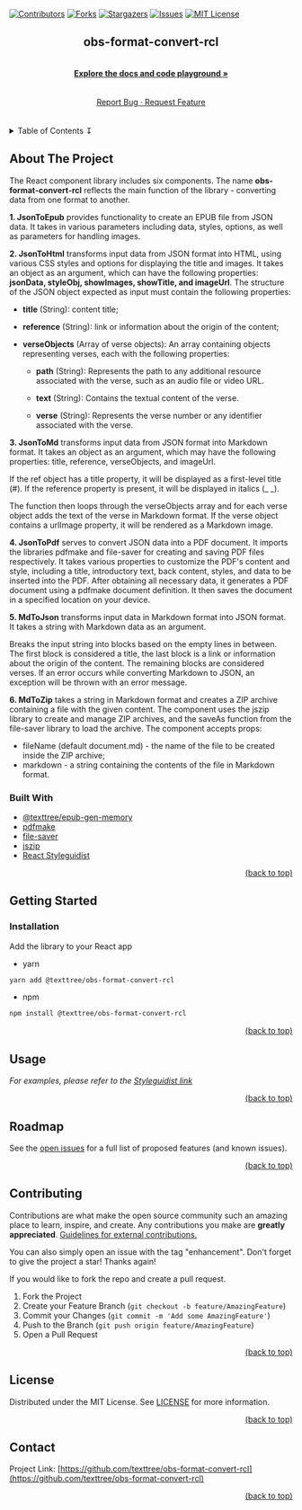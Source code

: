 <div id="top"></div>

[![Contributors](https://img.shields.io/github/contributors/texttree/obs-format-convert-rcl.svg?style=for-the-badge)](https://github.com/texttree/obs-format-convert-rcl/graphs/contributors)
[![Forks](https://img.shields.io/github/forks/texttree/obs-format-convert-rcl.svg?style=for-the-badge)](https://github.com/texttree/obs-format-convert-rcl/network/members)
[![Stargazers](https://img.shields.io/github/stars/texttree/obs-format-convert-rcl.svg?style=for-the-badge)](https://github.com/texttree/obs-format-convert-rcl/stargazers)
[![Issues](https://img.shields.io/github/issues/texttree/obs-format-convert-rcl.svg?style=for-the-badge)](https://github.com/texttree/obs-format-convert-rcl/issues)
[![MIT License](https://img.shields.io/github/license/texttree/obs-format-convert-rcl.svg?style=for-the-badge)](https://github.com/texttree/obs-format-convert-rcl/blob/master/LICENSE)

<h2><div align="center">obs-format-convert-rcl</div></h2>
<br />

<center><strong><a href="https://obs-format-convert-rcl.netlify.app">Explore the docs and code playground »</a></strong></center>
<br />
<br />
<center>
  <a href="https://github.com/texttree/obs-format-convert-rcl/issues">Report Bug · </a>
  <a href="https://github.com/texttree/obs-format-convert-rcl/issues">Request Feature</a>
</center>

<br />
<br />
<details>
  <summary>Table of Contents ↧</summary>
  <ul>
    <li>
      <a href="#about-the-project">About The Project</a>
      <ul>
        <li><a href="#built-with">Built With</a></li>
      </ul>
    </li>
    <li>
      <a href="#getting-started">Getting Started</a>
      <ul>
        <li><a href="#installation">Installation</a></li>
      </ul>
    </li>
    <li><a href="#usage">Usage</a></li>
    <li><a href="#roadmap">Roadmap</a></li>
    <li><a href="#contributing">Contributing</a></li>
    <li><a href="#license">License</a></li>
    <li><a href="#contact">Contact</a></li>
  </ul>
</details>

<!-- ABOUT THE PROJECT -->

## About The Project

The React component library includes six components.
The name **obs-format-convert-rcl** reflects the main function of the library - converting data from one format to another.

**1. JsonToEpub** provides functionality to create an EPUB file from JSON data. It takes in various parameters including data, styles, options, as well as parameters for handling images.

**2. JsonToHtml** transforms input data from JSON format into HTML, using various CSS styles and options for displaying the title and images. It takes an object as an argument, which can have the following properties: **jsonData, styleObj, showImages, showTitle, and imageUrl**. The structure of the JSON object expected as input must contain the following properties:

- **title** (String): content title;
- **reference** (String): link or information about the origin of the content;
- **verseObjects** (Array of verse objects): An array containing objects representing verses, each with the following properties:

  - **path** (String): Represents the path to any additional resource associated with the verse, such as an audio file or video URL.

  - **text** (String): Contains the textual content of the verse.

  - **verse** (String): Represents the verse number or any identifier associated with the verse.

**3. JsonToMd** transforms input data from JSON format into Markdown format. It takes an object as an argument, which may have the following properties: title, reference, verseObjects, and imageUrl.

If the ref object has a title property, it will be displayed as a first-level title (#). If the reference property is present, it will be displayed in italics (\_ \_).

The function then loops through the verseObjects array and for each verse object adds the text of the verse in Markdown format. If the verse object contains a urlImage property, it will be rendered as a Markdown image.

**4. JsonToPdf** serves to convert JSON data into a PDF document. It imports the libraries pdfmake and file-saver for creating and saving PDF files respectively. It takes various properties to customize the PDF's content and style, including a title, introductory text, back content, styles, and data to be inserted into the PDF. After obtaining all necessary data, it generates a PDF document using a pdfmake document definition. It then saves the document in a specified location on your device.

**5. MdToJson** transforms input data in Markdown format into JSON format. It takes a string with Markdown data as an argument.

Breaks the input string into blocks based on the empty lines in between. The first block is considered a title, the last block is a link or information about the origin of the content. The remaining blocks are considered verses.
If an error occurs while converting Markdown to JSON, an exception will be thrown with an error message.

**6. MdToZip** takes a string in Markdown format and creates a ZIP archive containing a file with the given content. The component uses the jszip library to create and manage ZIP archives, and the saveAs function from the file-saver library to load the archive.
The component accepts props:

- fileName (default document.md) - the name of the file to be created inside the ZIP archive;
- markdown - a string containing the contents of the file in Markdown format.

### Built With

- [@texttree/epub-gen-memory](https://www.npmjs.com/package/@texttree/epub-gen-memory)
- [pdfmake](http://pdfmake.org/#/)
- [file-saver](https://www.npmjs.com/package/file-saver)
- [jszip](https://www.npmjs.com/package/jszip)
- [React Styleguidist](https://react-styleguidist.js.org/)

<a style="text-align: right; display: block" href="#top">(back to top)</a>

<!-- GETTING STARTED -->

## Getting Started

### Installation

Add the library to your React app

- yarn

```bash
yarn add @texttree/obs-format-convert-rcl
```

- npm

```bash
npm install @texttree/obs-format-convert-rcl
```

<a style="text-align: right; display: block" href="#top">(back to top)</a>

<!-- USAGE EXAMPLES -->

## Usage

_For examples, please refer to the [Styleguidist link](https://obs-format-convert-rcl.netlify.app)_

<a style="text-align: right; display: block" href="#top">(back to top)</a>

<!-- ROADMAP -->

## Roadmap

See the [open issues](https://github.com/texttree/obs-format-convert-rcl/issues) for a full list of proposed features (and known issues).

<a style="text-align: right; display: block" href="#top">(back to top)</a>

<!-- CONTRIBUTING -->

## Contributing

Contributions are what make the open source community such an amazing place to learn, inspire, and create. Any contributions you make are **greatly appreciated**. [Guidelines for external contributions.](https://forum.door43.org)

You can also simply open an issue with the tag "enhancement".
Don't forget to give the project a star! Thanks again!

If you would like to fork the repo and create a pull request.

1. Fork the Project
2. Create your Feature Branch (`git checkout -b feature/AmazingFeature`)
3. Commit your Changes (`git commit -m 'Add some AmazingFeature'`)
4. Push to the Branch (`git push origin feature/AmazingFeature`)
5. Open a Pull Request

<a style="text-align: right; display: block" href="#top">(back to top)</a>

<!-- LICENSE -->

## License

Distributed under the MIT License. See [LICENSE](https://github.com/texttree/obs-format-convert-rcl/blob/master/LICENSE) for more information.

<a style="text-align: right; display: block" href="#top">(back to top)</a>

<!-- CONTACT -->

## Contact

Project Link: [https://github.com/texttree/obs-format-convert-rcl](https://github.com/texttree/obs-format-convert-rcl)

<a style="text-align: right; display: block" href="#top">(back to top)</a>
